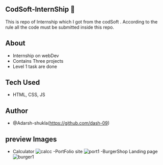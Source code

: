 ## CodSoft-InternShip 📛
This is repo of Internship which I got from the codSoft . According to the rule all the code must be submitted inside this repo.    
## About 
- Internship on webDev
- Contains Three projects
- Level 1 task are done
## Tech Used
- HTML, CSS, JS
## Author
- @Adarsh-shukla(https://github.com/dash-09)
## preview Images 
- Calculator
![calcc](https://github.com/dash-09/CodSoft-InternShip/assets/74849401/5b8b0a95-ef70-426d-b6ff-67b24720f269)
-PortFolio site
![port1](https://github.com/dash-09/CodSoft-InternShip/assets/74849401/1cc9c216-4ad7-4986-85c9-e557565af678)
-BurgerShop Landing page 
![burger1](https://github.com/dash-09/CodSoft-InternShip/assets/74849401/73322b56-dbc4-4e3f-ad5e-1959795a810a)
